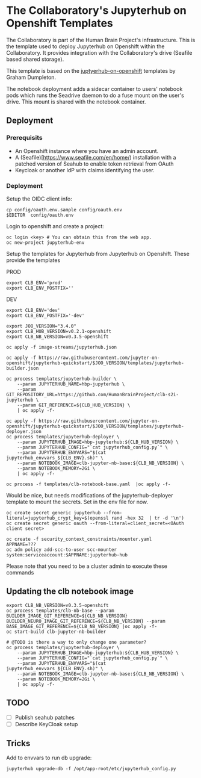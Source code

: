 # The Collaboratory's Jupyterhub on Openshift Templates

The Collaboratory is part of the Human Brain Project's infrastructure. This is the template used to deploy Jupyterhub on Openshift within the Collaboratory. It provides integration with the Collaboratory's drive (Seafile based shared storage).

This template is based on the [juptyerhub-on-openshift](https://github.com/jupyter-on-openshift/jupyter-quickstart) templates by Graham Dumpleton.

The notebook deployment adds a sidecar container to users' notebook pods which runs the Seadrive daemon to do a fuse mount on the user's drive. This mount is shared with the notebook container.

## Deployment

### Prerequisits

- An Openshift instance where you have an admin account.
- A (Seafile)[https://www.seafile.com/en/home/) installation with a patched version of Seahub to enable token retrieval from OAuth
- Keycloak or another IdP with claims identifying the user.

### Deployment

Setup the OIDC client info:
```
cp config/oauth.env.sample config/oauth.env
$EDITOR  config/oauth.env
```

Login to openshift and create a project:
```
oc login <key> # You can obtain this from the web app.
oc new-project jupyterhub-env
```

Setup the templates for Jupyterhub from Jupyterhub on Openshift. These provide the templates

PROD
```
export CLB_ENV='prod'
export CLB_ENV_POSTFIX=''
```

DEV
```
export CLB_ENV='dev'
export CLB_ENV_POSTFIX='-dev'
```

```
export JOO_VERSION="3.4.0"
export CLB_HUB_VERSION=v0.2.1-openshift
export CLB_NB_VERSION=v0.3.5-openshift

oc apply -f image-streams/jupyterhub.json

oc apply -f https://raw.githubusercontent.com/jupyter-on-openshift/jupyterhub-quickstart/$JOO_VERSION/templates/jupyterhub-builder.json

oc process templates/jupyterhub-builder \
    --param JUPYTERHUB_NAME=hbp-jupyterhub \
    --param GIT_REPOSITORY_URL=https://github.com/HumanBrainProject/clb-s2i-jupyterhub \
    --param GIT_REFERENCE=${CLB_HUB_VERSION} \
    | oc apply -f-

oc apply -f https://raw.githubusercontent.com/jupyter-on-openshift/jupyterhub-quickstart/$JOO_VERSION/templates/jupyterhub-deployer.json
oc process templates/jupyterhub-deployer \
    --param JUPYTERHUB_IMAGE=hbp-jupyterhub:${CLB_HUB_VERSION} \
    --param JUPYTERHUB_CONFIG="`cat jupyterhub_config.py`" \
    --param JUPYTERHUB_ENVVARS="$(cat jupyterhub_envvars_${CLB_ENV}.sh)" \
    --param NOTEBOOK_IMAGE=clb-jupyter-nb-base:${CLB_NB_VERSION} \
    --param NOTEBOOK_MEMORY=2Gi \
    | oc apply -f-

oc process -f templates/clb-notebook-base.yaml  |oc apply -f-
```


Would be nice, but needs modifications of the jupyterhub-deployer template to mount the secrets. Set in the env file for now.
```
oc create secret generic jupyterhub --from-literal=jupyterhub_crypt_key=$(openssl rand -hex 32  | tr -d '\n')
oc create secret generic oauth --from-literal=client_secret=<OAuth client secret>
```

```
oc create -f security_context_constraints/mounter.yaml
APPNAME=???
oc adm policy add-scc-to-user scc-mounter system:serviceaccount:$APPNAME:jupyterhub-hub
```
Please note that you need to be a cluster admin to execute these commands

## Updating the clb notebook image

```
export CLB_NB_VERSION=v0.3.5-openshift
oc process templates/clb-nb-base --param BUILDER_IMAGE_GIT_REFERENCE=${CLB_NB_VERSION} BUILDER_NEURO_IMAGE_GIT_REFERENCE=${CLB_NB_VERSION} --param BASE_IMAGE_GIT_REFERENCE=${CLB_NB_VERSION} |oc apply -f-
oc start-build clb-jupyter-nb-builder

# @TODO is there a way to only change one parameter?
oc process templates/jupyterhub-deployer \
    --param JUPYTERHUB_IMAGE=hbp-jupyterhub:${CLB_HUB_VERSION} \
    --param JUPYTERHUB_CONFIG="`cat jupyterhub_config.py`" \
    --param JUPYTERHUB_ENVVARS="$(cat jupyterhub_envvars_${CLB_ENV}.sh)" \
    --param NOTEBOOK_IMAGE=clb-jupyter-nb-base:${CLB_NB_VERSION} \
    --param NOTEBOOK_MEMORY=2Gi \
    | oc apply -f-
```

## TODO

- [ ] Publish seahub patches
- [ ] Describe KeyCloak setup

## Tricks

Add to envvars to run db upgrade:
```
jupyterhub upgrade-db -f /opt/app-root/etc/jupyterhub_config.py
```
